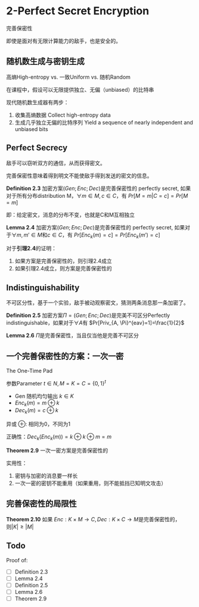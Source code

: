 # 2-Perfect Secret Encryption

完善保密性

即使是面对有无限计算能力的敌手，也是安全的。

## 随机数生成与密钥生成

高熵High-entropy vs. 一致Uniform vs. 随机Random

在课程中，假设可以无限提供独立、无偏（unbiased）的比特串

现代随机数生成器有两步：

1.  收集高熵数据 Collect high-entropy data
2. 生成几乎独立无偏的比特序列 Yield a sequence of nearly independent and unbiased bits

## Perfect Secrecy

敌手可以窃听双方的通信，从而获得密文。

完善保密性意味着得到明文不能使敌手得到发送的密文的信息。

**Definition 2.3** 加密方案$(Gen; Enc; Dec)$是完善保密性的 perfectly secret, 如果对于所有分布distribution M，$\forall m \in M, c\in C$，有
  $Pr[M=m|C=c]=Pr[M=m]$

即：给定密文，消息的分布不变，也就是C和M互相独立

**Lemma 2.4** 加密方案$(Gen; Enc; Dec)$是完善保密性的 perfectly secret, 如果对于$\forall m,m' \in M$和$c \in C$，有
  $Pr[Enc_k(m)=c] = Pr[Enc_k(m')=c]$

对于**引理2.4**的证明：

1. 如果方案是完善保密性的，则引理2.4成立
2. 如果引理2.4成立，则方案是完善保密性的

## Indistinguishability

不可区分性，基于一个实验，敌手被动观察密文，猜测两条消息那一条加密了。

**Definition 2.5** 加密方案$\Pi=(Gen; Enc; Dec)$是完美不可区分Perfectly indistinguishable，如果对于$\forall A$有
  $Pr[Priv_{A, \Pi}^{eav}=1]=\frac{1}{2}$

**Lemma 2.6** $\Pi$是完善保密性，当且仅当他是完善不可区分

## 一个完善保密性的方案：一次一密

The One-Time Pad

参数Parameter $t \in N, M=K=C={\{0,1\}}^t$

- Gen 随机均匀输出 $k \in K$ 
- $Enc_k(m) = m \oplus k$
- $Dec_k(m) = c \oplus k$

异或 $\oplus$: 相同为0，不同为1

正确性：$Dec_k(Enc_k(m)) = k \oplus k \oplus m = m$

**Theorem 2.9** 一次一密方案是完善保密性的

实用性：

1. 密钥与加密的消息要一样长
2. 一次一密的密钥不能重用（如果重用，则不能抵挡已知明文攻击）

## 完善保密性的局限性

**Theorem 2.10** 如果 $Enc: K \times M \rightarrow C, Dec: K \times C \rightarrow M$是完善保密性的，则$|K| \geq |M|$

## Todo

Proof of:

- [ ] Definition 2.3
- [ ] Lemma 2.4
- [ ] Definition 2.5
- [ ] Lemma 2.6
- [ ] Theorem 2.9